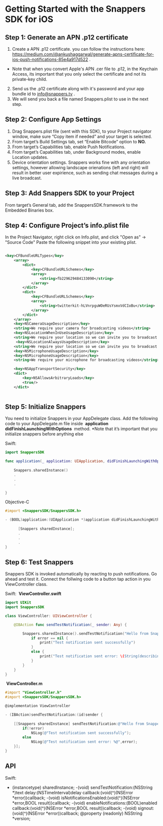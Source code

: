 # Getting Started with the Snappers SDK for iOS

## Step 1: Generate an APN .p12 certificate

1. Create a APN .p12 certificate. you can follow the instructions here: https://medium.com/@ankushaggarwal/generate-apns-certificate-for-ios-push-notifications-85e4a917d522 .
 * Note that when you convert Apple's APN .cer file to .p12, in the Keychain Access, its important that you only select the certificate and not its private-key child.
2. Send us the .p12 certificate along with it's password and your app bundle id to info@snappers.tv .
3. We will send you back a file named Snappers.plist to use in the next step.

## Step 2: Configure App Settings

1. Drag Snappers.plist file (sent with this SDK), to your Project navigator window, make sure “Copy item if
    needed” and your target is selected.
2. From target’s Build Settings tab, set “Enable Bitcode” option to ​ **NO.**
3. From target’s Capabilities tab, enable Push Notifications.
4. From target’s Capabilities tab, under Background modes, enable Location updates.
5. Device orientation settings. Snappers works fine with any orientation settings, however allowing landscape orienations (left and right) will result in better user expirience, such as sending chat messages during a live broadcast.

## Step 3: Add Snappers SDK to your Project

From target’s General tab, add the SnappersSDK.framework to the Embedded Binaries box.

## Step 4: Configure Project’s info.plist file

In the Project Navigator, right click on Info.plist, and click "Open as" → "Source Code"
Paste the following snippet into your existing plist.
```xml
      
<key>CFBundleURLTypes</key>
    <array>
        <dict>
            <key>CFBundleURLSchemes</key>
            <array>
                <string>fb229629484133090</string>
            </array>
        </dict>
        <dict>
            <key>CFBundleURLSchemes</key>
            <array>
                <string>twitterkit-hLVnrpguWOeRUsYsmxVdCIoBu</string>
            </array>
        </dict>
    </array>
    <key>NSCameraUsageDescription</key>
    <string>We require your camera for broadcasting videos</string>
    <key>NSLocationWhenInUseUsageDescription</key>
    <string>We require your location so we can invite you to broadcast events near you</string>
     <key>NSLocationAlwaysUsageDescription</key>
    <string>We require your location so we can invite you to broadcast events near you</string>
    <key>NSMicrophoneUsageDescription</key>
    <key>NSMicrophoneUsageDescription</key>
    <string>We require your microphone for broadcasting videos</string>

    <key>NSAppTransportSecurity</key>
    <dict>
        <key>NSAllowsArbitraryLoads</key>
        <true/>
    </dict>
    
```
## Step 5: Initialize Snappers

You need to initialize Snappers in your AppDelegate class.
Add the following code to your AppDelegate.m file inside ​ **application didFinishLaunchingWithOptions​ ​** method​.
*Note that it’s important that you initialize snappers before anything else

Swift:
```swift
import SnappersSDK

func application(_ application: UIApplication, didFinishLaunchingWithOptions launchOptions: [UIApplicationLaunchOptionsKey: Any]?) -> Bool {
      
    Snappers.sharedInstance()
    .
    .
    .

}
```
Objective-C
```objectivec
#import <SnappersSDK/SnappersSDK.h>

- (​BOOL​)application:(​UIApplication​ *)application didFinishLaunchingWithOptions:(​NSDictionary​ *)launchOptions {
      
      [Snappers sharedInstance];
      .
      .
      .
}
```

## Step 6: Test Snappers

Snappers SDK is invoked automatically by reacting to push notifications. Go ahead and test it. Connect the follwing code to a button tap action in you ViewController class.

Swift:
​ **​ViewController.swift**
```swift
import UIKit
import SnappersSDK

class ViewController: UIViewController {

    @IBAction func sendTestNotification(_ sender: Any) {

        Snappers.sharedInstance().sendTestNotification("Hello from Snappers", delay: 2) { (error) in
            if error == nil {
                print("Test notification sent successfully")
            }
            else {
                print("Test notification sent error: \(String(describing: error))")
            }
        }
    }
}
```
​ **​ViewController.m**
```objectivec
#import "ViewController.h"
#import <SnappersSDK/SnappersSDK.h>

@implementation​ ​ViewController

- (IBAction)sendTestNotification:(id)sender {
  
    [[Snappers sharedInstance] sendTestNotification:@"Hello from Snappers" delay:2 callback:^(NSError *error) {
        if(!error)
            NSLog(@"Test notification sent successfully");
        else
            NSLog(@"Test notification sent error: %@",error);
    }];
}
```

## API

Swift:
+ (instancetype) sharedInstance;
-(void) sendTestNotification:(NSString *)text delay:(NSTimeInterval)delay callback:(void(^)(NSError *error))callback;
-(void) isNotificationsEnabled:(void(^)(NSError *error,BOOL result))callback;
-(void) enableNotifications:(BOOL)enabled callback:(void(^)(NSError *error,BOOL result))callback;
-(void) signout:(void(^)(NSError *error))callback;
@property (readonly) NSString *version;
